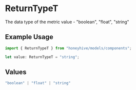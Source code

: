 # ReturnTypeT

The data type of the metric value - "boolean", "float", "string"

## Example Usage

```typescript
import { ReturnTypeT } from "honeyhive/models/components";

let value: ReturnTypeT = "string";
```

## Values

```typescript
"boolean" | "float" | "string"
```